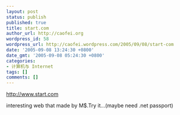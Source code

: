```yaml
---
layout: post
status: publish
published: true
title: start.com
author_url: http://caofei.org
wordpress_id: 58
wordpress_url: http://caofei.wordpress.com/2005/09/08/start-com
date: '2005-09-08 13:24:30 +0800'
date_gmt: '2005-09-08 05:24:30 +0800'
categories:
- 计算机与 Internet
tags: []
comments: []
---
```

<div id="msgcns!66CD003054696B87!396" class="bvMsg"><a href="http://www.start.com">http://www.start.com</a></p>
<div>interesting web that made by M$.Try it...(maybe need .net passport)</div>
</div>
